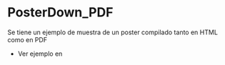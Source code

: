 # PosterDown_PDF
Se tiene un ejemplo de muestra de un poster compilado tanto en HTML como en PDF
- Ver ejemplo en 
